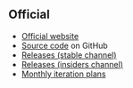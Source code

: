 ## Official

-   [Official website](https://code.visualstudio.com/)
-   [Source code](https://github.com/microsoft/vscode) on GitHub
-   [Releases (stable channel)](https://code.visualstudio.com/download)
-   [Releases (insiders channel)](https://code.visualstudio.com/insiders)
-   [Monthly iteration plans](https://github.com/Microsoft/vscode/issues?utf8=%E2%9C%93&q=label%3Aiteration-plan+)